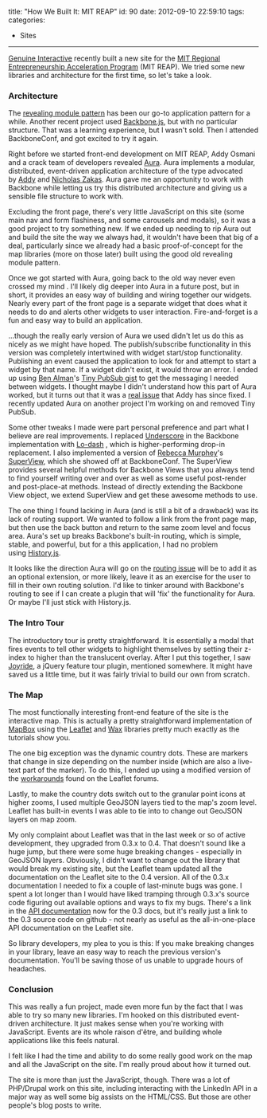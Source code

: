 title: "How We Built It: MIT REAP"
id: 90
date: 2012-09-10 22:59:10
tags:
categories:
- Sites
---

<a title="Genuine Interactive" href="http://www.genuineinteractive.com/">Genuine Interactive</a> recently built a new site for the <a title="MIT REAP" href="http://reap.mit.edu/">MIT Regional Entrepreneurship Acceleration Program</a> (MIT REAP). We tried some new libraries and architecture for the first time, so let's take a look.

<!-- more -->

### Architecture

<a href="/images/filestructure-e1347411581830.jpg"><img class="alignright size-full wp-image-112" title="MIT REAP JavaScript File Structure" src="/images/filestructure-e1347411581830.jpg" alt="" style="max-height: 456px; float: right; max-width: 177px;" /></a>The <a title="Using the Revealing Module Pattern" href="http://www.bobholt.me/2012/08/using-the-revealing-module-pattern/">revealing module pattern</a> has been our go-to application pattern for a while. Another recent project used <a href="http://backbonejs.org/">Backbone.js</a>, but with no particular structure. That was a learning experience, but I wasn't sold. Then I attended BackboneConf, and got excited to try it again.

Right before we started front-end development on MIT REAP, Addy Osmani and a crack team of developers revealed <a title="Aura" href="http://addyosmani.github.com/aura/">Aura</a>. Aura implements a modular, distributed, event-driven application architecture of the type advocated by <a title="Addy Osmani: Patterns For Large-Scale JavaScript Application Architecture" href="http://addyosmani.com/largescalejavascript/">Addy</a> and <a title="Nicholas Zakas: Scalable JavaScript Application Architecture" href="http://www.slideshare.net/nzakas/scalable-javascript-application-architecture">Nicholas Zakas</a>. Aura gave me an opportunity to work with Backbone while letting us try this distributed architecture and giving us a sensible file structure to work with.

Excluding the front page, there's very little JavaScript on this site (some main nav and form flashiness, and some carousels and modals), so it was a good project to try something new. If we ended up needing to rip Aura out and build the site the way we always had, it wouldn't have been that big of a deal, particularly since we already had a basic proof-of-concept for the map libraries (more on those later) built using the good old revealing module pattern.

Once we got started with Aura, going back to the old way never even crossed my mind . I'll likely dig deeper into Aura in a future post, but in short, it provides an easy way of building and wiring together our widgets. Nearly every part of the front page is a separate widget that does what it needs to do and alerts other widgets to user interaction. Fire-and-forget is a fun and easy way to build an application.

…though the really early version of Aura we used didn't let us do this as nicely as we might have hoped. The publish/subscribe functionality in this version was completely intertwined with widget start/stop functionality. Publishing an event caused the application to look for and attempt to start a widget by that name. If a widget didn't exist, it would throw an error. I ended up using <a title="Ben Alman" href="http://benalman.com/">Ben Alman</a>'s <a title="Ben Alman: Tiny PubSub" href="https://gist.github.com/661855">Tiny PubSub gist</a> to get the messaging I needed between widgets. I thought maybe I didn't understand how this part of Aura worked, but it turns out that it was a <a title="Aura Issue #23" href="https://github.com/addyosmani/aura/issues/23">real issue</a> that Addy has since fixed. I recently updated Aura on another project I'm working on and removed Tiny PubSub.

Some other tweaks I made were part personal preference and part what I believe are real improvements. I replaced <a title="Underscore" href="http://documentcloud.github.com/underscore/">Underscore</a> in the Backbone implementation with <a title="Lo-Dash" href="https://github.com/bestiejs/lodash">Lo-dash</a> , which is higher-performing drop-in replacement. I also implemented a version of <a title="Rebecca Murphey" href="http://rmurphey.com/">Rebecca Murphey</a>'s <a title="Rebecca Murphey: SuperView" href="https://github.com/rmurphey/srchr-demo/blob/master/app/views/base.js">SuperView</a>, which she showed off at BackboneConf. The SuperView provides several helpful methods for Backbone Views that you always tend to find yourself writing over and over as well as some useful post-render and post-place-at methods. Instead of directly extending the Backbone View object, we extend SuperView and get these awesome methods to use.

The one thing I found lacking in Aura (and is still a bit of a drawback) was its lack of routing support. We wanted to follow a link from the front page map, but then use the back button and return to the same zoom level and focus area. Aura's set up breaks Backbone's built-in routing, which is simple, stable, and powerful, but for a this application, I had no problem using <a title="History.js" href="https://github.com/balupton/History.js/">History.js</a>.

It looks like the direction Aura will go on the <a title="Aura Issue 93: Route events" href="https://github.com/addyosmani/aura/issues/93">routing issue</a> will be to add it as an optional extension, or more likely, leave it as an exercise for the user to fill in their own routing solution. I'd like to tinker around with Backbone's routing to see if I can create a plugin that will 'fix' the functionality for Aura. Or maybe I'll just stick with History.js.

### The Intro Tour

<a href="/images/tour.jpg"><img class="alignright size-medium wp-image-116" title="MIT REAP Map Tour" src="/images/tour.jpg" alt="" style="float: right; max-width: 260px; max-height:147px;" /></a>The introductory tour is pretty straightforward. It is essentially a modal that fires events to tell other widgets to highlight themselves by setting their z-index to higher than the translucent overlay. After I put this together, I saw <a title="Joyride: jQuery Tour Plugin" href="http://www.zurb.com/playground/jquery-joyride-feature-tour-plugin">Joyride</a>, a jQuery feature tour plugin, mentioned somewhere. It might have saved us a little time, but it was fairly trivial to build our own from scratch.

### The Map

<a href="/images/map.jpg"><img class="alignright size-medium wp-image-120" title="map" src="/images/map.jpg" alt="" style="float: right; max-width: 260px; max-height: 147px;" /></a>The most functionally interesting front-end feature of the site is the interactive map. This is actually a pretty straightforward implementation of <a title="MapBox" href="http://mapbox.com/">MapBox</a> using the <a title="Leaflet" href="http://leaflet.cloudmade.com/">Leaflet</a> and <a title="MapBox Wax" href="http://mapbox.com/wax/">Wax</a> libraries pretty much exactly as the tutorials show you.

The one big exception was the dynamic country dots. These are markers that change in size depending on the number inside (which are also a live-text part of the marker). To do this, I ended up using a modified version of the <a title="Workarounds for live text in Leaflet markers" href="http://leaflet.uservoice.com/forums/150880-ideas-and-suggestions-for-leaflet/suggestions/2720350-number-the-markers">workarounds</a> found on the Leaflet forums.

Lastly, to make the country dots switch out to the granular point icons at higher zooms, I used multiple GeoJSON layers tied to the map's zoom level. Leaflet has built-in events I was able to tie into to change out GeoJSON layers on map zoom.

My only complaint about Leaflet was that in the last week or so of active development, they upgraded from 0.3.x to 0.4. That doesn't sound like a huge jump, but there were some huge breaking changes - especially in GeoJSON layers. Obviously, I didn't want to change out the library that would break my existing site, but the Leaflet team updated all the documentation on the Leaflet site to the 0.4 version. All of the 0.3.x documentation I needed to fix a couple of last-minute bugs was gone. I spent a lot longer than I would have liked tramping through 0.3.x's source code figuring out available options and ways to fix my bugs. There's a link in the <a title="Leaflet API Documentation" href="http://leaflet.cloudmade.com/reference.html">API documentation</a> now for the 0.3 docs, but it's really just a link to the 0.3 source code on github - not nearly as useful as the all-in-one-place API documentation on the Leaflet site.

So library developers, my plea to you is this: If you make breaking changes in your library, leave an easy way to reach the previous version's documentation. You'll be saving those of us unable to upgrade hours of headaches.

### Conclusion

This was really a fun project, made even more fun by the fact that I was able to try so many new libraries. I'm hooked on this distributed event-driven architecture. It just makes sense when you're working with JavaScript. Events are its whole raison d'être, and building whole applications like this feels natural.

I felt like I had the time and ability to do some really good work on the map and all the JavaScript on the site. I'm really proud about how it turned out.

The site is more than just the JavaScript, though. There was a lot of PHP/Drupal work on this site, including interacting with the LinkedIn API in a major way as well some big assists on the HTML/CSS. But those are other people's blog posts to write.